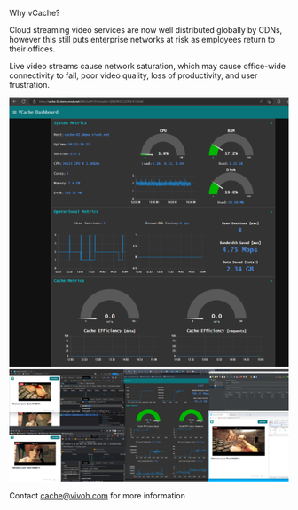 
Why vCache?

Cloud streaming video services are now well distributed globally by CDNs, however this still puts enterprise networks at risk as employees return to their offices.

Live video streams cause network saturation, which may cause office-wide connectivity to fail, poor video quality, loss of productivity, and user frustration.

![vcache dashboard](vcache.png)
![vcache dashboard 2](vcache2.png)

Contact cache@vivoh.com for more information
